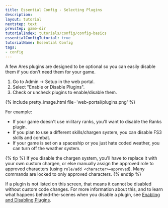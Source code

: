 ```yaml
---
title: Essential Config - Selecting Plugins
description: 
layout: tutorial
nextstep: text
prevstep: game-dir
tutorialIndex: tutorials/config/config-basics
essentialConfigTutorial: true
tutorialName: Essential Config
tags:
- config
---
```


A few Ares plugins are designed to be optional so you can easily disable them if you don't need them for your game.

1. Go to Admin -> Setup in the web portal.
2. Select "Enable or Disable Plugins".
2. Check or uncheck plugins to enable/disable them.

{% include pretty_image.html file='web-portal/plugins.png' %}

For example:

* If your game doesn't use military ranks, you'll want to disable the Ranks plugin.
* If you plan to use a different skills/chargen system, you can disable FS3 skills and combat.
* If your game is set on a spaceship or you just hate coded weather, you can turn off the weather system.

{% tip %} 
If you disable the chargen system, you'll have to replace it with your own custom chargen, or else manually assign the approved role to approved characters (using `role/add <character>=approved`). Many commands are locked to only approved characters.
{% endtip %}

If a plugin is not listed on this screen, that means it cannot be disabled without custom code changes. For more information about this, and to learn what happens behind-the-scenes when you disable a plugin, see [Enabling and Disabling Plugins](/tutorials/config/plugins.html).
